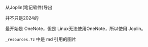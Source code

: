 


从Joplin(笔记软件)导出

并不只是2024的

最开始是 OneNote，但是 Linux无法使用OneNote，所以使用 Joplin。


`_resources.7z` 中是 md 引用的图片
